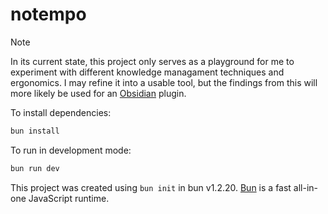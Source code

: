 # notempo

> [!NOTE]
> In its current state, this project only serves as a playground for me to experiment with different knowledge managament techniques and ergonomics. I may refine it into a usable tool, but the findings from this will more likely be used for an [Obsidian](https://www.google.com/url?sa=t&source=web&rct=j&opi=89978449&url=https://obsidian.md/&ved=2ahUKEwjayeSVxfSPAxXIk68BHTDdA-QQFnoECBoQAQ&usg=AOvVaw1ILZ6Ax3NYhgLRKojFB5pV) plugin. 

To install dependencies:
```bash
bun install
```
To run in development mode:
```bash
bun run dev
```
This project was created using `bun init` in bun v1.2.20. [Bun](https://bun.com) is a fast all-in-one JavaScript runtime.
